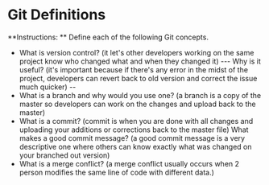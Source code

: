# Git Definitions

**Instructions: ** Define each of the following Git concepts.

* What is version control? (it let's other developers working on the same project know who changed what and when they changed it) --- Why is it useful?  (it's important because if there's any error in the midst of the project, developers can revert back to old version and correct the issue much quicker) --
* What is a branch and why would you use one? (a branch is a copy of the master so developers can work on the changes and upload back to the master)
* What is a commit? (commit is when you are done with all changes and uploading your additions or corrections back to the master file) What makes a good commit message?  (a good commit message is a very descriptive one where others can know exactly what was changed on your branched out version)
* What is a merge conflict? (a merge conflict usually occurs when 2 person modifies the same line of code with different data.)
